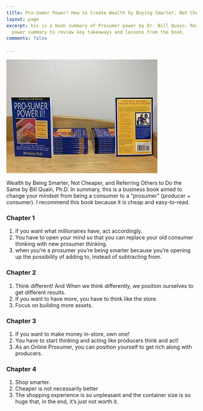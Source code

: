 ```yaml
---
title: Pro-Sumer Power! How to Create Wealth by Buying Smarter, Not Cheaper!
layout: page
excerpt: his is a book summary of Prosumer power by Dr. Bill Quain. Read Prosumer
  power summary to review key takeaways and lessons from the book.
comments: false

---
```

![](/uploads/s-l400.jpg)

Wealth by Being Smarter, Not Cheaper, and Referring Others to Do the Same by Bill Quain, Ph.D. In summary, this is a business book aimed to change your mindset from being a consumer to a “prosumer” (producer + consumer). I recommend this book because it is cheap and easy-to-read.

### Chapter 1

1. if you want what millionaires have, act accordingly.
2. You have to open your mind so that you can replace your old consumer thinking with new prosumer thinking.
3. when you’re a prosumer you’re being smarter because you’re opening up the possibility of adding to, instead of subtracting from.

### Chapter 2

1. Think different! And When we think differently, we position ourselves to get different results.
2. if you want to have more, you have to think like the store.
3. Focus on building more assets.

### Chapter 3

1. if you want to make money in-store, own one!
2. You have to start thinking and acting like producers think and act!
3. As an Online Prosumer, you can position yourself to get rich along with producers.

### Chapter 4

1. Shop smarter.
2. Cheaper is not necessarily better
3. The shopping experience is so unpleasant and the container size is so huge that, in the end, it’s just not worth it.
